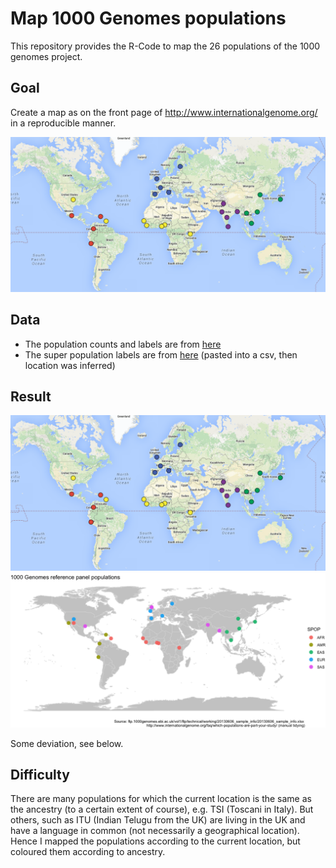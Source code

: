 # Map 1000 Genomes populations

This repository provides the R-Code to map the 26 populations of the 1000 genomes project.

## Goal

Create a map as on the front page of http://www.internationalgenome.org/ in a reproducible manner. 

![Version on internationalgenome.org](1000genomes-map.png)

## Data
- The population counts and labels are from [here](ftp.1000genomes.ebi.ac.uk/vol1/ftp/technical/working/20130606_sample_info/20130606_sample_info.xlsx)
- The super population labels are from [here](http://www.internationalgenome.org/faq/which-populations-are-part-your-study/) (pasted into a csv, then location was inferred)

## Result

![Version on internationalgenome.org](1000genomes-map.png)
![New version](1000genomes-map-remake.png)

Some deviation, see below. 

## Difficulty

There are many populations for which the current location is the same as the ancestry (to a certain extent of course), e.g. TSI (Toscani in Italy). But others, such as ITU (Indian Telugu from the UK) are living in the UK and have a language in common (not necessarily a geographical location). 
Hence I mapped the populations according to the current location, but coloured them according to ancestry. 
